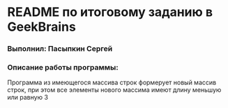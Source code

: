 # README по итоговому заданию в GeekBrains

### Выполнил: Пасыпкин Сергей

### Описание работы программы:

Программа из имеющегося массива строк формерует новый массив строк, при этом все элементы нового массима имеют длину меньшую или равную 3
